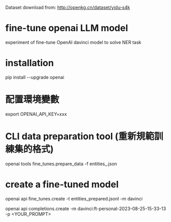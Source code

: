 Dataset download from: http://openkg.cn/dataset/yidu-s4k

# fine-tune openai LLM model

experiment of fine-tune OpenAI davinci model to solve NER task

# installation
pip install --upgrade openai

# 配置環境變數
export OPENAI_API_KEY=xxx

# CLI data preparation tool (重新規範訓練集的格式)
openai tools fine_tunes.prepare_data -f entities_.json

# create a fine-tuned model
openai api fine_tunes.create -t entities_prepared.jsonl -m davinci


openai api completions.create -m davinci:ft-personal-2023-08-25-15-33-13 -p <YOUR_PROMPT>